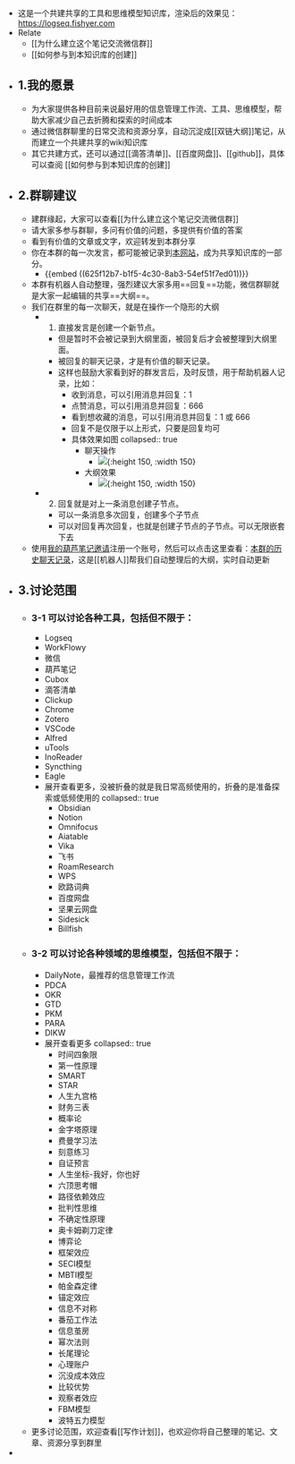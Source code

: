 - 这是一个共建共享的工具和思维模型知识库，渲染后的效果见： https://logseq.fishyer.com
- Relate
	- [[为什么建立这个笔记交流微信群]]
	- [[如何参与到本知识库的创建]]
- ## 1.我的愿景
	- 为大家提供各种目前来说最好用的信息管理工作流、工具、思维模型，帮助大家减少自己去折腾和探索的时间成本
	- 通过微信群聊里的日常交流和资源分享，自动沉淀成[[双链大纲]]笔记，从而建立一个共建共享的wiki知识库
	- 其它共建方式，还可以通过[[滴答清单]]、[[百度网盘]]、[[github]]，具体可以查阅 [[如何参与到本知识库的创建]]
- ## 2.群聊建议
	- 建群缘起，大家可以查看[[为什么建立这个笔记交流微信群]]
	- 请大家多参与群聊，多问有价值的问题，多提供有价值的答案
	- 看到有价值的文章或文字，欢迎转发到本群分享
	- 你在本群的每一次发言，都可能被记录到[本网站](https://logseq.fishyer.com)，成为共享知识库的一部分。
		- {{embed ((625f12b7-b1f5-4c30-8ab3-54ef51f7ed01))}}
	- 本群有机器人自动整理，强烈建议大家多用==回复==功能，微信群聊就是大家一起编辑的共享==大纲==。
	- 我们在群里的每一次聊天，就是在操作一个隐形的大纲
		- 1. 直接发言是创建一个新节点。
			- 但是暂时不会被记录到大纲里面，被回复后才会被整理到大纲里面。
			- 被回复的聊天记录，才是有价值的聊天记录。
			- 这样也鼓励大家看到好的群发言后，及时反馈，用于帮助机器人记录，比如：
				- 收到消息，可以引用消息并回复：1
				- 点赞消息，可以引用消息并回复：666
				- 看到想收藏的消息，可以引用消息并回复：1 或 666
				- 回复不是仅限于以上形式，只要是回复均可
				- 具体效果如图
				  collapsed:: true
					- 聊天操作
						- ![](https://photo.fishyer.com/img/202204222248895.png){:height 150, :width 150}
					- 大纲效果
						- ![](https://photo.fishyer.com/img/202204222247642.png){:height 150, :width 150}
		- 2. 回复就是对上一条消息创建子节点。
			- 可以一条消息多次回复，创建多个子节点
			- 可以对回复再次回复，也就是创建子节点的子节点。可以无限嵌套下去
	- 使用[我的葫芦笔记邀请](https://hulunote.com/app?invitation-code=74ccd42a)注册一个账号，然后可以点击这里查看：[本群的历史聊天记录](https://www.hulunote.com/app#/WXGroup:%E9%AB%98%E6%95%88%E4%BF%A1%E6%81%AF%E7%AE%A1%E7%90%86-%E4%BA%A4%E6%B5%81%E7%BE%A4/diaries)，这是[[机器人]]帮我们自动整理后的大纲，实时自动更新
- ## 3.讨论范围
	- ### 3-1 可以讨论各种工具，包括但不限于：
		- Logseq
		- WorkFlowy
		- 微信
		- 葫芦笔记
		- Cubox
		- 滴答清单
		- Clickup
		- Chrome
		- Zotero
		- VSCode
		- Alfred
		- uTools
		- InoReader
		- Syncthing
		- Eagle
		- 展开查看更多，没被折叠的就是我日常高频使用的，折叠的是准备探索或低频使用的
		  collapsed:: true
			- Obsidian
			- Notion
			- Omnifocus
			- Aiatable
			- Vika
			- 飞书
			- RoamResearch
			- WPS
			- 欧路词典
			- 百度网盘
			- 坚果云网盘
			- Sidesick
			- Billfish
	- ### 3-2 可以讨论各种领域的思维模型，包括但不限于：
		- DailyNote，最推荐的信息管理工作流
		- PDCA
		- OKR
		- GTD
		- PKM
		- PARA
		- DIKW
		- 展开查看更多
		  collapsed:: true
			- 时间四象限
			- 第一性原理
			- SMART
			- STAR
			- 人生九宫格
			- 财务三表
			- 概率论
			- 金字塔原理
			- 费曼学习法
			- 刻意练习
			- 自证预言
			- 人生坐标-我好，你也好
			- 六顶思考帽
			- 路径依赖效应
			- 批判性思维
			- 不确定性原理
			- 奥卡姆剃刀定律
			- 博弈论
			- 框架效应
			- SECI模型
			- MBTI模型
			- 帕金森定律
			- 锚定效应
			- 信息不对称
			- 番茄工作法
			- 信息茧房
			- 幂次法则
			- 长尾理论
			- 心理账户
			- 沉没成本效应
			- 比较优势
			- 观察者效应
			- FBM模型
			- 波特五力模型
	- 更多讨论范围，欢迎查看[[写作计划]]，也欢迎你将自己整理的笔记、文章、资源分享到群里
-